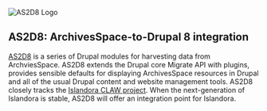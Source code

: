 ![AS2D8 Logo]()
## AS2D8: ArchivesSpace-to-Drupal 8 integration
[AS2D8](https://www.as2d8.com/) is a series of Drupal modules for harvesting data from ArchviesSpace. AS2D8 extends the Drupal core Migrate API with plugins, provides sensible defaults for displaying ArchivesSpace resources in Drupal and all of the usual Drupal content and website management tools. AS2D8 closely tracks the [Islandora CLAW project](https://github.com/Islandora-CLAW/CLAW). When the next-generation of Islandora is stable, AS2D8 will offer an integration point for Islandora. 
